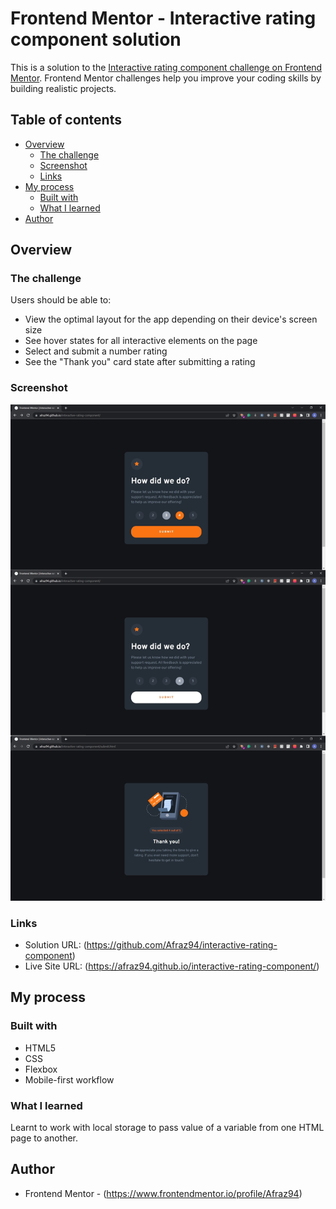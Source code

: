 # Frontend Mentor - Interactive rating component solution

This is a solution to the [Interactive rating component challenge on Frontend Mentor](https://www.frontendmentor.io/challenges/interactive-rating-component-koxpeBUmI). Frontend Mentor challenges help you improve your coding skills by building realistic projects. 

## Table of contents

- [Overview](#overview)
  - [The challenge](#the-challenge)
  - [Screenshot](#screenshot)
  - [Links](#links)
- [My process](#my-process)
  - [Built with](#built-with)
  - [What I learned](#what-i-learned)
- [Author](#author)

## Overview

### The challenge

Users should be able to:

- View the optimal layout for the app depending on their device's screen size
- See hover states for all interactive elements on the page
- Select and submit a number rating
- See the "Thank you" card state after submitting a rating

### Screenshot

![interactive-rating-component-screenshot](https://github.com/Afraz94/interactive-rating-component/blob/main/Screenshots.jpg)

### Links

- Solution URL: (https://github.com/Afraz94/interactive-rating-component)
- Live Site URL: (https://afraz94.github.io/interactive-rating-component/)

## My process

### Built with

- HTML5
- CSS
- Flexbox
- Mobile-first workflow

### What I learned

Learnt to work with local storage to pass value of a variable from one HTML page to another.

## Author

- Frontend Mentor - (https://www.frontendmentor.io/profile/Afraz94)